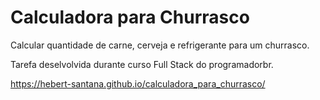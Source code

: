# Calculadora para Churrasco
Calcular quantidade de carne, cerveja e refrigerante para um churrasco.

Tarefa deselvolvida durante curso Full Stack do programadorbr.

https://hebert-santana.github.io/calculadora_para_churrasco/

